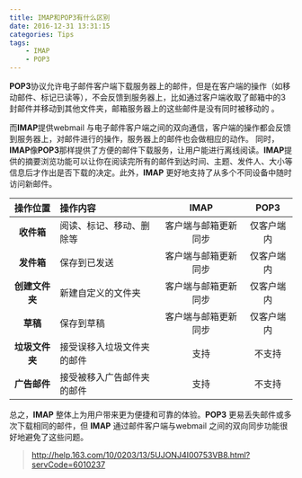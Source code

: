```yaml
---
title: IMAP和POP3有什么区别
date: 2016-12-31 13:31:15
categories: Tips
tags: 
	- IMAP
	- POP3
---
```

**POP3**协议允许电子邮件客户端下载服务器上的邮件，但是在客户端的操作（如移动邮件、标记已读等），不会反馈到服务器上，比如通过客户端收取了邮箱中的3封邮件并移动到其他文件夹，邮箱服务器上的这些邮件是没有同时被移动的 。

而**IMAP**提供webmail 与电子邮件客户端之间的双向通信，客户端的操作都会反馈到服务器上，对邮件进行的操作，服务器上的邮件也会做相应的动作。
同时，**IMAP**像**POP3**那样提供了方便的邮件下载服务，让用户能进行离线阅读。**IMAP**提供的摘要浏览功能可以让你在阅读完所有的邮件到达时间、主题、发件人、大小等信息后才作出是否下载的决定。此外，**IMAP** 更好地支持了从多个不同设备中随时访问新邮件。

| 操作位置 | 操作内容 | IMAP | POP3 |
| :----: | :---- | :----: | :----: |
|**收件箱** |阅读、标记、移动、删除等	| 客户端与邮箱更新同步|	仅客户端内
|**发件箱**|保存到已发送 |	客户端与邮箱更新同步|仅客户端内
|**创建文件夹**|新建自定义的文件夹	| 客户端与邮箱更新同步|	仅客户端内
|**草稿** |保存到草稿	| 客户端与邮箱更新同步|	仅客户端内
|**垃圾文件夹** |接受误移入垃圾文件夹的邮件	|支持|	不支持
|**广告邮件** |接受被移入广告邮件夹的邮件	| 支持|不支持

总之，**IMAP** 整体上为用户带来更为便捷和可靠的体验。**POP3** 更易丢失邮件或多次下载相同的邮件，但 **IMAP** 通过邮件客户端与webmail 之间的双向同步功能很好地避免了这些问题。

> http://help.163.com/10/0203/13/5UJONJ4I00753VB8.html?servCode=6010237